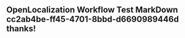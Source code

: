 <properties
ms.topic="hero-topic1"
ms.test1="hero-topic"
ms.test2="test"/>

## OpenLocalization Workflow Test MarkDown cc2ab4be-ff45-4701-8bbd-d6690989446d thanks!
